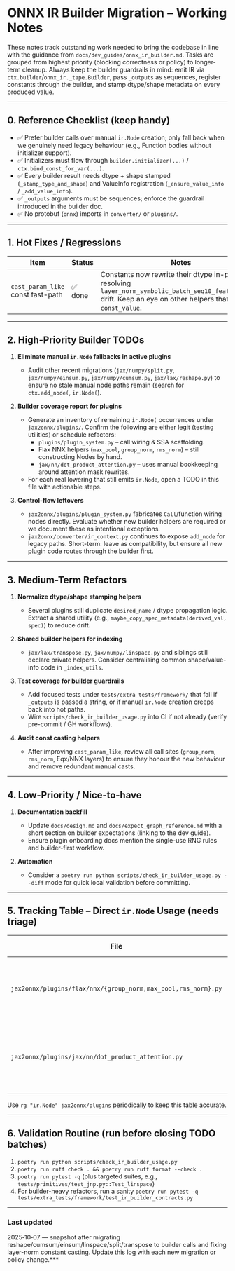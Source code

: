# ONNX IR Builder Migration – Working Notes

These notes track outstanding work needed to bring the codebase in line with the guidance from `docs/dev_guides/onnx_ir_builder.md`. Tasks are grouped from highest priority (blocking correctness or policy) to longer-term cleanup. Always keep the builder guardrails in mind: emit IR via `ctx.builder`/`onnx_ir._tape.Builder`, pass `_outputs` as sequences, register constants through the builder, and stamp dtype/shape metadata on every produced value.

---

## 0. Reference Checklist (keep handy)
- ✅ Prefer builder calls over manual `ir.Node` creation; only fall back when we genuinely need legacy behaviour (e.g., Function bodies without initializer support).
- ✅ Initializers must flow through `builder.initializer(...)` / `ctx.bind_const_for_var(...)`.
- ✅ Every builder result needs dtype + shape stamped (`_stamp_type_and_shape`) and ValueInfo registration (`_ensure_value_info` / `_add_value_info`).
- ✅ `_outputs` arguments must be sequences; enforce the guardrail introduced in the builder doc.
- ✅ No protobuf (`onnx`) imports in `converter/` or `plugins/`.

---

## 1. Hot Fixes / Regressions

| Item | Status | Notes |
| --- | --- | --- |
| `cast_param_like` const fast-path | ✅ done | Constants now rewrite their dtype in-place, resolving `layer_norm_symbolic_batch_seq10_feat3_dynamic` drift. Keep an eye on other helpers that mutate `const_value`. |

---

## 2. High-Priority Builder TODOs

1. **Eliminate manual `ir.Node` fallbacks in active plugins**
     - Audit other recent migrations (`jax/numpy/split.py`, `jax/numpy/einsum.py`, `jax/numpy/cumsum.py`, `jax/lax/reshape.py`) to ensure no stale manual node paths remain (search for `ctx.add_node(`, `ir.Node(`).

2. **Builder coverage report for plugins**
   - Generate an inventory of remaining `ir.Node(` occurrences under `jax2onnx/plugins/`. Confirm the following are either legit (testing utilities) or schedule refactors:
     - `plugins/plugin_system.py` – call wiring & SSA scaffolding.
     - Flax NNX helpers (`max_pool`, `group_norm`, `rms_norm`) – still constructing Nodes by hand.
     - `jax/nn/dot_product_attention.py` – uses manual bookkeeping around attention mask rewrites.
   - For each real lowering that still emits `ir.Node`, open a TODO in this file with actionable steps.

3. **Control-flow leftovers**
   - `jax2onnx/plugins/plugin_system.py` fabricates `Call`/function wiring nodes directly. Evaluate whether new builder helpers are required or we document these as intentional exceptions.
   - `jax2onnx/converter/ir_context.py` continues to expose `add_node` for legacy paths. Short-term: leave as compatibility, but ensure all new plugin code routes through the builder first.

---

## 3. Medium-Term Refactors

1. **Normalize dtype/shape stamping helpers**
   - Several plugins still duplicate `desired_name` / dtype propagation logic. Extract a shared utility (e.g., `maybe_copy_spec_metadata(derived_val, spec)`) to reduce drift.

2. **Shared builder helpers for indexing**
   - `jax/lax/transpose.py`, `jax/numpy/linspace.py` and siblings still declare private helpers. Consider centralising common shape/value-info code in `_index_utils`.

3. **Test coverage for builder guardrails**
   - Add focused tests under `tests/extra_tests/framework/` that fail if `_outputs` is passed a string, or if manual `ir.Node` creation creeps back into hot paths.
   - Wire `scripts/check_ir_builder_usage.py` into CI if not already (verify pre-commit / GH workflows).

4. **Audit const casting helpers**
   - After improving `cast_param_like`, review all call sites (`group_norm`, `rms_norm`, Eqx/NNX layers) to ensure they honour the new behaviour and remove redundant manual casts.

---

## 4. Low-Priority / Nice-to-have

1. **Documentation backfill**
   - Update `docs/design.md` and `docs/expect_graph_reference.md` with a short section on builder expectations (linking to the dev guide).
   - Ensure plugin onboarding docs mention the single-use RNG rules and builder-first workflow.

2. **Automation**
   - Consider a `poetry run python scripts/check_ir_builder_usage.py --diff` mode for quick local validation before committing.

---

## 5. Tracking Table – Direct `ir.Node` Usage (needs triage)

| File | Reason today | Next step |
| --- | --- | --- |
| `jax2onnx/plugins/flax/nnx/{group_norm,max_pool,rms_norm}.py` | Attribute shims | Schedule builder migration after verifying test coverage |
| `jax2onnx/plugins/jax/nn/dot_product_attention.py` | Control-flow rewrites & graph inspection | Needs dedicated refactor plan (builder helpers + structural checks) |

Use `rg "ir.Node" jax2onnx/plugins` periodically to keep this table accurate.

---

## 6. Validation Routine (run before closing TODO batches)
1. `poetry run python scripts/check_ir_builder_usage.py`
2. `poetry run ruff check . && poetry run ruff format --check .`
3. `poetry run pytest -q` (plus targeted suites, e.g., `tests/primitives/test_jnp.py::Test_linspace`)
4. For builder-heavy refactors, run a sanity `poetry run pytest -q tests/extra_tests/framework/test_ir_builder_contracts.py`

---

### Last updated
2025‑10‑07 — snapshot after migrating reshape/cumsum/einsum/linspace/split/transpose to builder calls and fixing layer-norm constant casting. Update this log with each new migration or policy change.***
